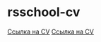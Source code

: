 # rsschool-cv

[Ссылка на CV](https://ziz2204.github.io/rsschool-cv/cv)
[Ссылка на CV](https://ziz2204.github.io/rsschool-cv)
